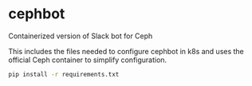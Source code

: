 # cephbot
Containerized version of Slack bot for Ceph

This includes the files needed to configure cephbot in k8s and uses the official Ceph container to simplify configuration.

``` bash
pip install -r requirements.txt
```
